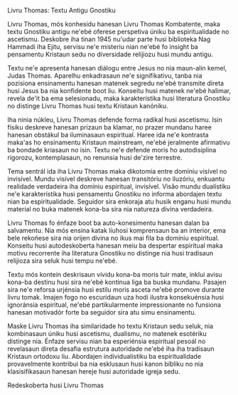 Livru Thomas: Textu Antigu Gnostiku

Livru Thomas, mós konhesidu hanesan Livru Thomas Kombatente, maka textu Gnostiku antigu ne'ebé oferese perspetiva úniku ba espiritualidade no ascetismu. Deskobre iha tinan 1945 nu'udar parte husi biblioteka Nag Hammadi iha Ejitu, servisu ne'e misteriu nian ne'ebé fo insight ba pensamentu Kristaun sedu no diversidade relijiozu husi mundu antigu.

Textu ne'e apresenta hanesan diálogu entre Jesus no nia maun-alin kemel, Judas Thomas. Aparelhu enkadrasaun ne'e signifikativu, tanba nia pozisiona ensinamentu hanesan matenek segredu ne'ebé transmite direta husi Jesus ba nia konfidente boot liu. Konseitu husi matenek ne'ebé halimar, revela de'it ba ema selesionadu, maka karakterístika husi literatura Gnostiku no distinge Livru Thomas husi textu Kristaun kanóniku.

Iha ninia núkleu, Livru Thomas defende forma radikal husi ascetismu. Isin físiku deskreve hanesan prizaun ba klamar, no prazer mundanu haree hanesan obstákul ba iluminasaun espiritual. Haree ida ne'e kontrasta maka'as ho ensinamentu Kristaun mainstream, ne'ebé jeralmente afirmativu ba bondade kriasaun no isin. Textu ne'e defende moris ho autodisiplina rigorozu, kontemplasaun, no renunsia husi de'zire terrestre.

Tema sentrál ida iha Livru Thomas maka dikotomia entre domíniu visível no invisível. Mundu visível deskreve hanesan transitóriu no iluzóriu, enkuantu realidade verdadeira iha domíniu espiritual, invisível. Visão mundu dualístiku ne'e karakterístika husi pensamentu Gnostiku no informa abordajen textu nian ba espiritualidade. Seguidor sira enkoraja atu husik enganu husi mundu material no buka matenek kona-ba sira nia natureza divina verdadeira.

Livru Thomas fo énfaze boot ba auto-konesimentu hanesan dalan ba salvamentu. Nia mós ensina katak liuhosi komprensaun ba an interior, ema bele rekoñese sira nia orijen divina no ikus mai fila ba domíniu espiritual. Konseitu husi autodeskoberta hanesan meiu ba despertar espiritual maka motivu recorrente iha literatura Gnostiku no distinge nia husi tradisaun relijioza sira seluk husi tempu ne'ebé.

Textu mós kontein deskrisaun vívidu kona-ba moris tuir mate, inklui avisu kona-ba destinu husi sira ne'ebé kontinua liga ba buska mundanu. Pasajen sira ne'e reforsa urjénsia husi estilu moris asceta ne'ebé promove durante livru tomak. Imajen fogo no escuridaun uza hodi ilustra konsekuénsia husi ignoránsia espiritual, ne'ebé partikularmente impressionante no funsiona hanesan motivadór forte ba seguidor sira atu simu ensinamentu.

Maske Livru Thomas iha similaridade ho textu Kristaun sedu seluk, nia kombinasaun úniku husi ascetismu, dualismu, no matenek esotériku distinge nia. Énfaze servisu nian ba esperiénsia espiritual pesoál no revelasaun direta desafia estrutura autoridade ne'ebé iha iha tradisaun Kristaun ortodoxu liu. Abordajen individualistiku ba espiritualidade provavelmente kontribui ba nia esklusaun husi kanon bíbliku no nia klasisifikasaun hanesan hereje husi autoridade igreja sedu.

Redeskoberta husi Livru Thomas